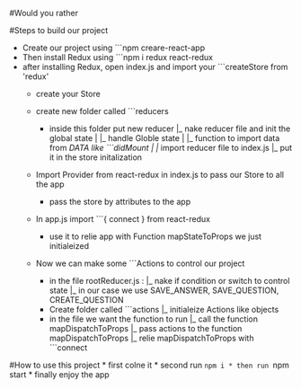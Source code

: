 #Would you rather

#Steps to build our project
- Create our project using ```npm creare-react-app
- Then install Redux using ```npm i redux react-redux
- after installing Redux, open index.js and import your ```createStore from 'redux'
    * create your Store
    * create new folder called ```reducers
        - inside this folder put new reducer
            |_ nake reducer file and init the global state
            |   |_ handle Globle state
            |   |_ function to import data from _DATA like ```didMount
            |
            |_ import reducer file to index.js
            |_ put it in the store initalization

    * Import Provider from react-redux in index.js to pass our Store to all the app
        - pass the store by attributes to the app
    * In app.js import ```{ connect } from react-redux
        - use it to relie app with Function mapStateToProps we just initialeized
    * Now we can make some ```Actions to control our project
        - in the file rootReducer.js :
            |_ nake if condition or switch to control state
            |_ in our case we use SAVE_ANSWER, SAVE_QUESTION, CREATE_QUESTION
        - Create folder called ```actions
            |_ initialeize Actions like objects
        - in the file we want the function to run
            |_ call the function mapDispatchToProps
            |_ pass actions to the function mapDispatchToProps
            |_ relie mapDispatchToProps with ```connect

#How to use this project
    * first colne it
    * second run ```npm i
    * then run ```npm start
    * finally enjoy the app